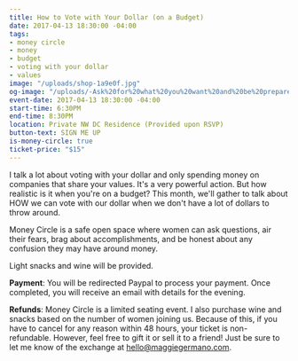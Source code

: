 ```yaml
---
title: How to Vote with Your Dollar (on a Budget)
date: 2017-04-13 18:30:00 -04:00
tags:
- money circle
- money
- budget
- voting with your dollar
- values
image: "/uploads/shop-1a9e0f.jpg"
og-image: "/uploads/-Ask%20for%20what%20you%20want%20and%20be%20prepared%20to%20get%20it.-%20(2).png"
event-date: 2017-04-13 18:30:00 -04:00
start-time: 6:30PM
end-time: 8:30PM
location: Private NW DC Residence (Provided upon RSVP)
button-text: SIGN ME UP
is-money-circle: true
ticket-price: "$15"
---
```


I talk a lot about voting with your dollar and only spending money on companies that share your values. It's a very powerful action. But how realistic is it when you're on a budget? This month, we'll gather to talk about HOW we can vote with our dollar when we don't have a lot of dollars to throw around.

Money Circle is a safe open space where women can ask questions, air their fears, brag about accomplishments, and be honest about any confusion they may have around money.

Light snacks and wine will be provided.

**Payment**: You will be redirected Paypal to process your payment. Once completed, you will receive an email with details for the evening.

**Refunds**: Money Circle is a limited seating event. I also purchase wine and snacks based on the number of women joining us. Because of this, if you have to cancel for any reason within 48 hours, your ticket is non-refundable. However, feel free to gift it or sell it to a friend! Just be sure to let me know of the exchange at hello@maggiegermano.com.